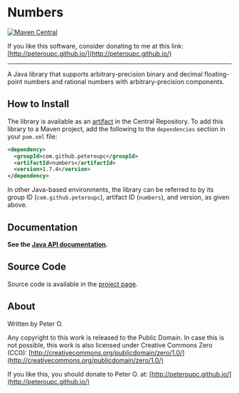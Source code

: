 Numbers
====

[![Maven Central](https://img.shields.io/maven-central/v/com.github.peteroupc/numbers.svg?style=plastic)](https://search.maven.org/#search|ga|1|g%3A%22com.github.peteroupc%22%20AND%20a%3A%22numbers%22)

If you like this software, consider donating to me at this link: [http://peteroupc.github.io/](http://peteroupc.github.io/)

----

A Java library that supports arbitrary-precision binary and decimal floating-point numbers and rational numbers with arbitrary-precision components.

How to Install
---------
The library is available
as an [artifact](https://search.maven.org/#search|ga|1|g%3A%22com.github.peteroupc%22%20AND%20a%3A%22numbers%22) in the Central Repository. To add this library to a Maven
project, add the following to the `dependencies` section in your `pom.xml` file:

```xml
<dependency>
  <groupId>com.github.peteroupc</groupId>
  <artifactId>numbers</artifactId>
  <version>1.7.4</version>
</dependency>
```

In other Java-based environments, the library can be referred to by its
group ID (`com.github.peteroupc`), artifact ID (`numbers`), and version, as given above.

Documentation
------------

**See the [Java API documentation](https://peteroupc.github.io/Numbers/api/).**

Source Code
---------
Source code is available in the [project page](https://github.com/peteroupc/Numbers-Java).

About
-----------

Written by Peter O.

Any copyright to this work is released to the Public Domain.
In case this is not possible, this work is also
licensed under Creative Commons Zero (CC0):
[http://creativecommons.org/publicdomain/zero/1.0/](http://creativecommons.org/publicdomain/zero/1.0/)

If you like this, you should donate to Peter O.
at: [http://peteroupc.github.io/](http://peteroupc.github.io/)
